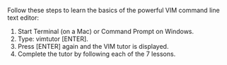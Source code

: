 <p>Follow these steps to learn the basics of the powerful VIM command line text editor:</p>

<ol><li>
Start Terminal (on a Mac) or Command Prompt on Windows.</li><li>
Type: vimtutor [ENTER].</li><li>
Press [ENTER] again and the VIM tutor is displayed.</li><li>
Complete the tutor by following each of the 7 lessons. </li></ol>  